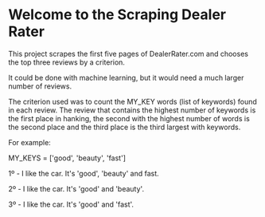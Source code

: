 # Welcome to the Scraping Dealer Rater

This project scrapes the first five pages of DealerRater.com and chooses the top three reviews by a criterion.

It could be done with machine learning, but it would need a much larger number of reviews.

The criterion used was to count the MY_KEY words (list of keywords) found in each review. The review that contains the highest number of keywords is the first place in hanking, the second with the highest number of words is the second place and the third place is the third largest with keywords.

For example:

MY_KEYS = ['good', 'beauty', 'fast']

1º - I like the car. It's 'good', 'beauty' and fast.

2º - I like the car. It's 'good' and 'beauty'.

3º - I like the car. It's 'good' and 'fast'.